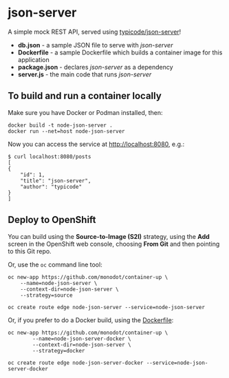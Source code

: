 # json-server

A simple mock REST API, served using [typicode/json-server][json-server]!

- **db.json** - a sample JSON file to serve with _json-server_
- **Dockerfile** - a sample Dockerfile which builds a container image for this application
- **package.json** - declares _json-server_ as a dependency
- **server.js** - the main code that runs _json-server_

## To build and run a container locally

Make sure you have Docker or Podman installed, then:

    docker build -t node-json-server .
    docker run --net=host node-json-server

Now you can access the service at <http://localhost:8080>, e.g.:

    $ curl localhost:8080/posts
    [
    {
        "id": 1,
        "title": "json-server",
        "author": "typicode"
    }
    ]

## Deploy to OpenShift

You can build using the **Source-to-Image (S2I)** strategy, using the **Add** screen in the OpenShift web console, choosing **From Git** and then pointing to this Git repo.

Or, use the `oc` command line tool:

    oc new-app https://github.com/monodot/container-up \
        --name=node-json-server \
        --context-dir=node-json-server \
        --strategy=source

    oc create route edge node-json-server --service=node-json-server

Or, if you prefer to do a Docker build, using the [Dockerfile](./Dockerfile):

    oc new-app https://github.com/monodot/container-up \
            --name=node-json-server-docker \
            --context-dir=node-json-server \
            --strategy=docker

    oc create route edge node-json-server-docker --service=node-json-server-docker


[json-server]: https://github.com/typicode/json-server


